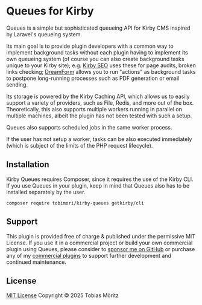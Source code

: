 # Queues for Kirby

Queues is a simple but sophisticated queueing API for Kirby CMS inspired by Laravel's queueing system.

Its main goal is to provide plugin developers with a common way to implement background tasks without each plugin having to implement its own queueing system (of course you can also create background tasks unique to your Kirby site); e.g. [Kirby SEO](https://github.com/tobimori/kirby-seo) uses these for page audits, broken links checking; [DreamForm](https://github.com/tobimori/kirby-dreamform) allows you to run "actions" as background tasks to postpone long-running processes such as PDF generation or email sending.

Its storage is powered by the Kirby Caching API, which allows us to easily support a variety of providers, such as File, Redis, and more out of the box. Theoretically, this also supports multiple workers running in parallel on multiple machines, albeit the plugin has not been tested with such a setup.

Queues also supports scheduled jobs in the same worker process.

If the user has not setup a worker, tasks can be also executed immediately (which is subject of the limits of the PHP request lifecycle).


## Installation

Kirby Queues requires Composer, since it requires the use of the Kirby CLI. If you use Queues in your plugin, keep in mind that Queues also has to be installed separately by the user.

```
composer require tobimori/kirby-queues getkirby/cli
```

## Support

This plugin is provided free of charge & published under the permissive MIT License. If you use it in a commercial project or build your own commercial plugin using Queues, please consider to [sponsor me on GitHub](https://github.com/sponsors/tobimori) or purchase any of my [commercial plugins](https://plugins.andkindness.com/) to support further development and continued maintenance.

## License

[MIT License](./LICENSE)
Copyright © 2025 Tobias Möritz
